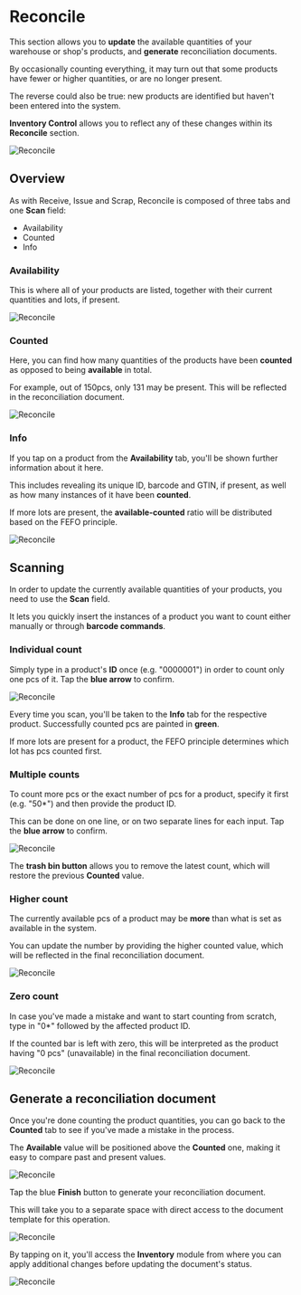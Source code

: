 # Reconcile

This section allows you to **update** the available quantities of your warehouse or shop's products, and **generate** reconciliation documents.

By occasionally counting everything, it may turn out that some products have fewer or higher quantities, or are no longer present.

The reverse could also be true: new products are identified but haven't been entered into the system.

**Inventory Control** allows you to reflect any of these changes within its **Reconcile** section.

![Reconcile](pictures/reconcile-section.png)

## Overview

As with Receive, Issue and Scrap, Reconcile is composed of three tabs and one **Scan** field:

* Availability
* Counted
* Info

### Availability

This is where all of your products are listed, together with their current quantities and lots, if present.

![Reconcile](pictures/availability_reconcile.png)

### Counted

Here, you can find how many quantities of the products have been **counted** as opposed to being **available** in total.

For example, out of 150pcs, only 131 may be present. This will be reflected in the reconciliation document.

![Reconcile](pictures/counted_reconcile.png)

### Info

If you tap on a product from the **Availability** tab, you'll be shown further information about it here. 

This includes revealing its unique ID, barcode and GTIN, if present, as well as how many instances of it have been **counted**.

If more lots are present, the **available-counted** ratio will be distributed based on the FEFO principle.

![Reconcile](pictures/info_reconcile.png)

## Scanning

In order to update the currently available quantities of your products, you need to use the **Scan** field.

It lets you quickly insert the instances of a product you want to count either manually or through **barcode commands**.

### Individual count

Simply type in a product's **ID** once (e.g. "0000001") in order to count only one pcs of it. Tap the **blue arrow** to confirm.

![Reconcile](pictures/count_one_reconcile.png)

Every time you scan, you'll be taken to the **Info** tab for the respective product. Successfully counted pcs are painted in **green**.

If more lots are present for a product, the FEFO principle determines which lot has pcs counted first.

### Multiple counts

To count more pcs or the exact number of pcs for a product, specify it first (e.g. "50*") and then provide the product ID. 

This can be done on one line, or on two separate lines for each input. Tap the **blue arrow** to confirm.

![Reconcile](pictures/count_fifty_reconcile.png)

The **trash bin button** allows you to remove the latest count, which will restore the previous **Counted** value.

### Higher count

The currently available pcs of a product may be **more** than what is set as available in the system.

You can update the number by providing the higher counted value, which will be reflected in the final reconciliation document.

![Reconcile](pictures/count_higher_reconcile.png)

### Zero count

In case you've made a mistake and want to start counting from scratch, type in "0*" followed by the affected product ID.

If the counted bar is left with zero, this will be interpreted as the product having "0 pcs" (unavailable) in the final reconciliation document.

![Reconcile](pictures/count_zero_reconcile.png)

## Generate a reconciliation document

Once you're done counting the product quantities, you can go back to the **Counted** tab to see if you've made a mistake in the process.

The **Available** value will be positioned above the **Counted** one, making it easy to compare past and present values.

![Reconcile](pictures/info_reconciles_final.png)

Tap the blue **Finish** button to generate your reconciliation document.

This will take you to a separate space with direct access to the document template for this operation.

![Reconcile](pictures/reconcile_document.png)

By tapping on it, you'll access the **Inventory** module from where you can apply additional changes before updating the document's status.

![Reconcile](pictures/reconciled_document.png)
